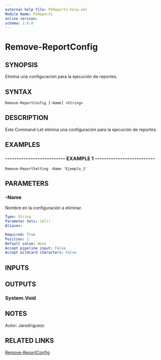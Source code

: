 ```yaml
---
external help file: PSReports-help.xml
Module Name: PSReports
online version: 
schema: 2.0.0
---
```


# Remove-ReportConfig

## SYNOPSIS
Elimina una configuración para la ejecución de reportes.

## SYNTAX

```
Remove-ReportConfig [-Name] <String>
```

## DESCRIPTION
Este Command-Let elimina una configuración para la ejecución de reportes.

## EXAMPLES

### -------------------------- EXAMPLE 1 --------------------------
```
Remove-ReportSetting -Name 'Ejemplo_1'
```

## PARAMETERS

### -Name
Nombre en la configuración a eliminar.

```yaml
Type: String
Parameter Sets: (All)
Aliases: 

Required: True
Position: 1
Default value: None
Accept pipeline input: False
Accept wildcard characters: False
```

## INPUTS

## OUTPUTS

### System.Void

## NOTES
Autor: Jarodriguezc

## RELATED LINKS
[Remove-ReportConfig](https://github.com/AlexRodriguez122/PSReports/blob/master/Scripting/RemoveConfig/Remove-ReportConfig.md)
